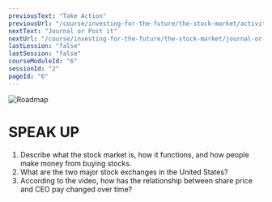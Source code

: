 ```yaml
---
previousText: "Take Action"
previousUrl: "/course/investing-for-the-future/the-stock-market/activities"
nextText: "Journal or Post it"
nextUrl: "/course/investing-for-the-future/the-stock-market/journal-or-post-it"
lastLession: "false"
lastSession: "false"
courseModuleId: "6"
sessionId: "2"
pageId: "6"
---
```



![Roadmap](/assets/img/lets-talk-about-it.png)
# SPEAK UP

1. Describe what the stock market is, how it functions, and how people make money from buying stocks.
2. What are the two major stock exchanges in the United States?
3. According to the video, how has the relationship between share price and CEO pay changed over time? 

<sparkle-feed-post assignment-name="Describe what the stock market is" ></sparkle-feed-post>